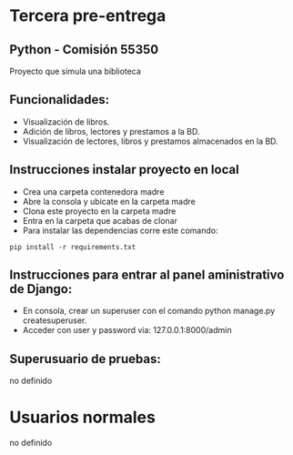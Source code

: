 # Tercera pre-entrega

## Python - Comisión 55350
 Proyecto que simula una biblioteca

## Funcionalidades:
+ Visualización de libros.
+ Adición de libros, lectores y prestamos a la BD.
+ Visualización de lectores, libros y prestamos almacenados en la BD.


  
## Instrucciones instalar proyecto en local
+ Crea una carpeta contenedora madre
+ Abre la consola y ubicate en la carpeta madre
+ Clona este proyecto en la carpeta madre
+ Entra en la carpeta que acabas de clonar
+ Para instalar las dependencias corre este comando:

```
pip install -r requirements.txt
```


## Instrucciones para entrar al panel aministrativo de Django:
+ En consola, crear un superuser con el comando python manage.py createsuperuser.
+ Acceder con user y password via: 127.0.0.1:8000/admin

## Superusuario de pruebas:

no definido


# Usuarios normales
no definido
